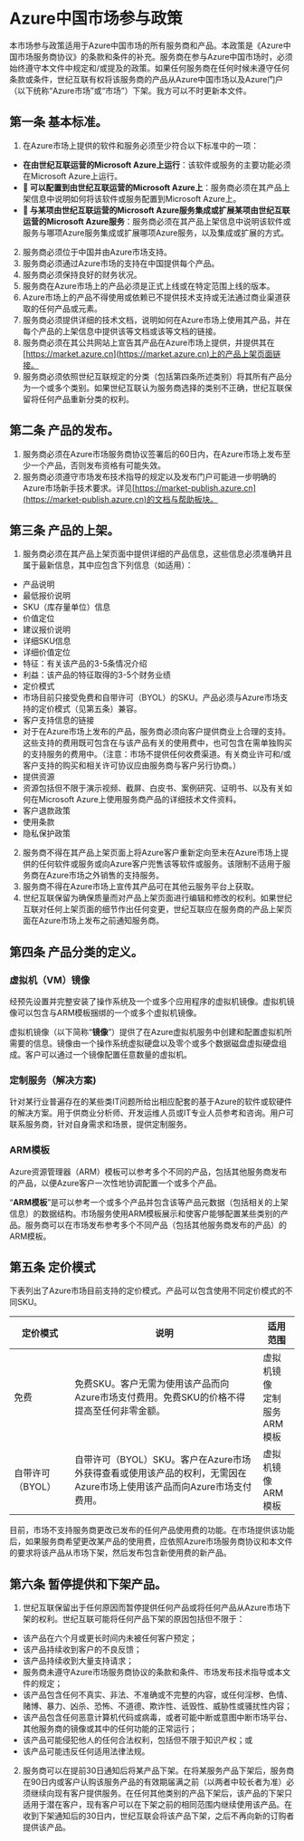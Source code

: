 

# Azure中国市场参与政策

本市场参与政策适用于Azure中国市场的所有服务商和产品。本政策是《Azure中国市场服务商协议》的条款和条件的补充。服务商在参与Azure中国市场时，必须始终遵守本文件中规定和/或提及的政策。如果任何服务商在任何时候未遵守任何条款或条件，世纪互联有权将该服务商的产品从Azure中国市场以及Azure门户（以下统称“Azure市场”或“市场”）下架。我方可以不时更新本文件。

## 第一条 基本标准。

1. 在Azure市场上提供的软件和服务必须至少符合以下标准中的一项：
  - **在由世纪互联运营的Microsoft Azure上运行**：该软件或服务的主要功能必须在Microsoft Azure上运行。
  - **	可以配置到由世纪互联运营的Microsoft Azure上**：服务商必须在其产品上架信息中说明如何将该软件或服务配置到Microsoft Azure上。
  - **	与某项由世纪互联运营的Microsoft Azure服务集成或扩展某项由世纪互联运营的Microsoft Azure服务**：服务商必须在其产品上架信息中说明该软件或服务与哪项Azure服务集成或扩展哪项Azure服务，以及集成或扩展的方式。
2. 服务商必须位于中国并由Azure市场支持。
3. 服务商必须通过Azure市场的支持在中国提供每个产品。
4. 服务商必须保持良好的财务状况。
5. 服务商在Azure市场上的产品必须是正式上线或在特定范围上线的版本。
6. Azure市场上的产品不得使用或依赖已不提供技术支持或无法通过商业渠道获取的任何产品或元素。
7. 服务商必须提供详细的技术文档，说明如何在Azure市场上使用其产品，并在每个产品的上架信息中提供该等文档或该等文档的链接。
8. 服务商必须在其公共网站上宣告其产品在Azure市场上提供，并提供其在[https://market.azure.cn](https://market.azure.cn)上的产品上架页面链接。
9. 服务商必须依照世纪互联规定的分类（包括第四条所述类别）将其所有产品分为一个或多个类别。如果世纪互联认为服务商选择的类别不正确，世纪互联保留将任何产品重新分类的权利。

## 第二条 产品的发布。
1. 服务商必须在Azure市场服务商协议签署后的60日内，在Azure市场上发布至少一个产品，否则发布资格有可能失效。
2. 服务商必须遵守市场发布技术指导的规定以及发布门户可能进一步明确的Azure市场新手技术要求。详见[https://market-publish.azure.cn](https://market-publish.azure.cn)的文档与帮助板块。

## 第三条 产品的上架。
1. 服务商必须在其产品上架页面中提供详细的产品信息，这些信息必须准确并且属于最新信息，其中应包含下列信息（如适用）：
  - 产品说明
  - 最低报价说明
  - SKU（库存量单位）信息
  - 价值定位
  - 建议报价说明
  - 详细SKU信息
  - 详细价值定位
  - 特征：有关该产品的3-5条情况介绍
  - 利益：该产品的特征取得的3-5个财务业绩
  - 定价模式
  - 市场目前只接受免费和自带许可（BYOL）的SKU。产品必须与Azure市场支持的定价模式（见第五条）兼容。
  - 客户支持信息的链接
  - 对于在Azure市场上发布的产品，服务商必须向客户提供商业上合理的支持。这些支持的费用既可包含在与该产品有关的使用费中，也可包含在需单独购买的支持服务的费用中。（注意：市场不提供任何收费渠道。有关商业许可和/或客户支持的购买和相关许可协议应由服务商与客户另行协商。）
  - 提供资源
  - 资源包括但不限于演示视频、截屏、白皮书、案例研究、证明书、以及有关如何在Microsoft Azure上使用服务商产品的详细技术文件资料。
  - 客户退款政策
  - 使用条款
  - 隐私保护政策
2. 服务商不得在其产品上架页面上将Azure客户重新定向至未在Azure市场上提供的任何软件或服务或向Azure客户兜售该等软件或服务。该限制不适用于服务商在Azure市场之外销售的支持服务。
3. 服务商不得在Azure市场上宣传其产品可在其他云服务平台上获取。
4. 世纪互联保留为确保质量而对产品上架页面进行编辑和修改的权利。如果世纪互联对任何上架页面的细节作出任何变更，世纪互联应在服务商的产品上架页面在Azure市场上发布之前通知服务商。

## 第四条 产品分类的定义。

### 虚拟机（VM）镜像
经预先设置并完整安装了操作系统及一个或多个应用程序的虚拟机镜像。虚拟机镜像可以包含与ARM模板捆绑的一个或多个虚拟机镜像。

虚拟机镜像（以下简称“**镜像**”）提供了在Azure虚拟机服务中创建和配置虚拟机所需要的信息。镜像由一个操作系统虚拟硬盘以及零个或多个数据磁盘虚拟硬盘组成。客户可以通过一个镜像配置任意数量的虚拟机。

### 定制服务（解决方案)
针对某行业普遍存在的某些类IT问题所给出相应配套的基于Azure的软件或软硬件的解决方案。用于供商业分析师、开发运维人员或IT专业人员参考和咨询。用户可联系服务商，针对自身需求和场景，提供定制服务。

### ARM模板
Azure资源管理器（ARM）模板可以参考多个不同的产品，包括其他服务商发布的产品，以便Azure客户一次性地协调配置一个或多个产品。

“**ARM模板**”是可以参考一个或多个产品并包含该等产品元数据（包括相关的上架信息）的数据结构。市场服务使用ARM模板展示和使客户能够配置某些类别的产品。服务商可以在市场发布参考多个不同产品（包括其他服务商发布的产品）的ARM模板。

## 第五条 定价模式
下表列出了Azure市场目前支持的定价模式。产品可以包含使用不同定价模式的不同SKU。

| **定价模式** | **说明** | **适用范围** |
| --- | --- | --- |
|免费|免费SKU。客户无需为使用该产品而向Azure市场支付费用。免费SKU的价格不得提高至任何非零金额。|虚拟机镜像<br/>定制服务<br/>ARM模板|
|自带许可（BYOL）|自带许可（BYOL）SKU。客户在Azure市场外获得查看或使用该产品的权利，无需因在Azure市场上使用该产品而向Azure市场支付费用。|虚拟机镜像<br/>ARM模板|

目前，市场不支持服务商更改已发布的任何产品使用费的功能。在市场提供该功能后，如果服务商希望更改某产品的使用费，应依照Azure市场服务商协议和本文件的要求将该产品从市场下架，然后发布包含新使用费的新产品。

## 第六条 暂停提供和下架产品。

1. 世纪互联保留出于任何原因而暂停提供任何产品或将任何产品从Azure市场下架的权利。世纪互联可能将任何产品下架的原因包括但不限于：
  - 该产品在六个月或更长时间内未被任何客户预定；
  - 该产品持续收到客户的不良反馈；
  - 该产品持续收到大量支持请求；
  - 服务商未遵守Azure市场服务商协议的条款和条件、市场发布技术指导或本文件的规定；
  - 该产品包含任何不真实、非法、不准确或不完整的内容，或任何淫秽、色情、赌博、暴力、凶杀、恐怖、不道德、欺诈性、诋毁性、威胁性或骚扰性内容；
  - 该产品包含任何恶意计算机代码或病毒，或者可能中断或意图中断市场平台、其他服务商的镜像或其中的任何功能的正常运行；
  - 该产品可能侵犯他人的任何合法权利，包括但不限于知识产权；或
  - 该产品可能违反任何适用法律法规。
2. 服务商可以在提前30日通知后将某产品下架。在将某服务产品下架后，服务商在90日内或客户认购该服务产品的有效期届满之前（以两者中较长者为准）必须继续向现有客户提供服务。在任何其他类别的产品下架后，该产品的下架只适用于潜在客户，现有客户可以在下架之前的相同范围内继续使用该产品。在收到下架通知后的30日内，世纪互联会将该产品下架，之后不再向新的订购者提供该产品。